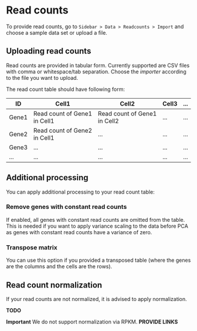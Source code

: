 # Read counts

To provide read counts, go to `Sidebar > Data > Readcounts > Import` and choose
a sample data set or upload a file.

## Uploading read counts

Read counts are provided in tabular form. Currently supported are CSV files with comma or whitespace/tab separation.
Choose the *importer* according to the file you want to upload.

The read count table should have following form:

| ID    | Cell1                       | Cell2                       | Cell3 | ... |
|-------|-----------------------------|-----------------------------|-------|-----|
| Gene1 | Read count of Gene1 in Cell1 | Read count of Gene1 in Cell2 | ...   | ... |
| Gene2 | Read count of Gene2 in Cell1 | ...                         | ...   | ... |
| Gene3 | ...                         | ...                         | ...   | ... |
| ...   | ...                         | ...                         | ...   | ... |

## Additional processing

You can apply additional processing to your read count table:

### Remove genes with constant read counts

If enabled, all genes with constant read counts are omitted from the table.
This is needed if you want to apply variance scaling to the data before PCA as
genes with constant read counts have a variance of zero.

### Transpose matrix

You can use this option if you provided a transposed table (where the genes are the columns
  and the cells are the rows).

## Read count normalization

If your read counts are not normalized, it is advised to apply normalization.

**TODO**

**Important** We do not support normalization via RPKM. **PROVIDE LINKS**
